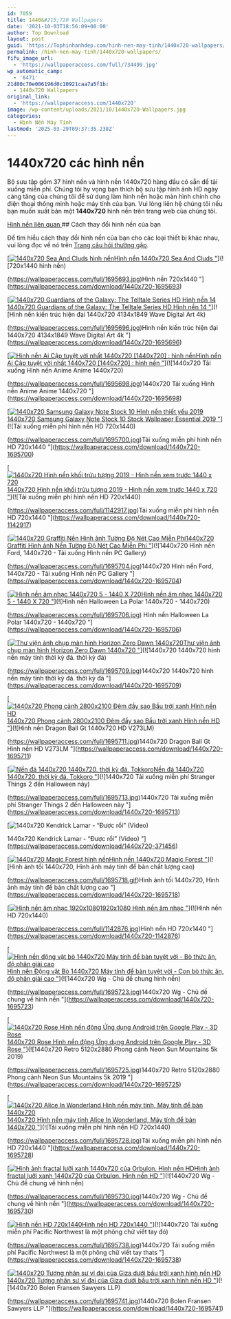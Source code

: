 ```yaml
---
id: 7059
title: 1440&#215;720 Wallpapers
date: '2021-10-03T18:56:09+00:00'
author: Top Download
layout: post
guid: 'https://Tophinhanhdep.com/hinh-nen-may-tinh/1440x720-wallpapers/'
permalink: /hinh-nen-may-tinh/1440x720-wallpapers/
fifu_image_url:
  - 'https://wallpaperaccess.com/full/734499.jpg'
wp_automatic_camp:
  - '6471'
21d80c70e006196d0c10921caa7a5f1b:
  - 1440x720 Wallpapers
original_link:
  - 'https://wallpaperaccess.com/1440x720'
image: /wp-content/uploads/2021/10/1440x720-Wallpapers.jpg
categories:
  - Hình Nền Máy Tính
lastmod: '2025-03-29T09:37:35.238Z'
---
```

# 1440x720 các hình nền

Bộ sưu tập gồm 37 hình nền và hình nền 1440x720 hàng đầu có sẵn để tải xuống miễn phí. Chúng tôi hy vọng bạn thích bộ sưu tập hình ảnh HD ngày càng tăng của chúng tôi để sử dụng làm hình nền hoặc màn hình chính cho điện thoại thông minh hoặc máy tính của bạn. Vui lòng liên hệ chúng tôi nếu bạn muốn xuất bản một **1440x720** hình nền trên trang web của chúng tôi.

[Hình nền liên quan ](#related) ## Cách thay đổi hình nền của bạn

Để tìm hiểu cách thay đổi hình nền của bạn cho các loại thiết bị khác nhau, vui lòng đọc về nó trên [Trang câu hỏi thường gặp](https://tophinhanhdep.com/faq/).

  
[[![1440x720 Sea And Cluds hình nền](https://wallpaperaccess.com/full/734499.jpg)Hình nền 1440x720 Sea And Cluds "](https://wallpaperaccess.com/download/1440x720-734499)](![720x1440 hình nền)

(https://wallpaperaccess.com/full/1695693.jpg)Hình nền 720x1440 "](https://wallpaperaccess.com/download/1440x720-1695693)

[[![1440x720 Guardians of the Galaxy: The Telltale Series HD Hình nền 14](https://wallpaperaccess.com/full/1695695.jpg)1440x720 Guardians of the Galaxy: The Telltale Series HD Hình nền 14 "](https://wallpaperaccess.com/download/1440x720-1695695)](![Hình nền kiến ​​trúc hiện đại 1440x720 4134x1849 Wave Digital Art 4k)

(https://wallpaperaccess.com/full/1695696.jpg)Hình nền kiến ​​trúc hiện đại 1440x720 4134x1849 Wave Digital Art 4k "](https://wallpaperaccess.com/download/1440x720-1695696)

[[![Hình nền Ai Cập tuyệt vời nhất 1440x720 [1440x720] : hình nền](https://wallpaperaccess.com/full/1695697.jpg)Hình nền Ai Cập tuyệt vời nhất 1440x720 \[1440x720\] : hình nền "](https://wallpaperaccess.com/download/1440x720-1695697)](![1440x720 Tải xuống Hình nền Anime Anime 1440x720)

(https://wallpaperaccess.com/full/1695698.jpg)1440x720 Tải xuống Hình nền Anime Anime 1440x720 "](https://wallpaperaccess.com/download/1440x720-1695698)

[[![1440x720 Samsung Galaxy Note Stock 10 Hình nền thiết yếu 2019](https://wallpaperaccess.com/full/1695699.jpg)1440x720 Samsung Galaxy Note Stock 10 Stock Wallpaper Essential 2019 "](https://wallpaperaccess.com/download/1440x720-1695699)](![Tải xuống miễn phí hình nền HD 720x1440)

(https://wallpaperaccess.com/full/1695700.jpg)Tải xuống miễn phí hình nền HD 720x1440 "](https://wallpaperaccess.com/download/1440x720-1695700)

[[![1440x720 Hình nền khối trừu tượng 2019 - Hình nền xem trước 1440 x 720](https://wallpaperaccess.com/full/1695702.jpg)1440x720 Hình nền khối trừu tượng 2019 - Hình nền xem trước 1440 x 720 "](https://wallpaperaccess.com/download/1440x720-1695702)](![Tải xuống miễn phí hình nền HD 720x1440)

(https://wallpaperaccess.com/full/1142917.jpg)Tải xuống miễn phí hình nền HD 720x1440 "](https://wallpaperaccess.com/download/1440x720-1142917)

[[![1440x720 Graffiti Nền Hình ảnh Tường Độ Nét Cao Miễn Phí](https://wallpaperaccess.com/full/1695703.jpg)1440x720 Graffiti Hình ảnh Nền Tường Độ Nét Cao Miễn Phí "](https://wallpaperaccess.com/download/1440x720-1695703)](![1440x720 Hình nền Ford, 1440x720 - Tải xuống Hình nền PC Gallery)

(https://wallpaperaccess.com/full/1695704.jpg)1440x720 Hình nền Ford, 1440x720 - Tải xuống Hình nền PC Gallery "](https://wallpaperaccess.com/download/1440x720-1695704)

[[![Hình nền âm nhạc 1440x720 5 - 1440 X 720](https://wallpaperaccess.com/full/1695705.jpg)Hình nền âm nhạc 1440x720 5 - 1440 X 720 "](https://wallpaperaccess.com/download/1440x720-1695705)](![Hình nền Halloween La Polar 1440x720 - 1440x720)

(https://wallpaperaccess.com/full/1695706.jpg) Hình nền Halloween La Polar 1440x720 - 1440x720 "](https://wallpaperaccess.com/download/1440x720-1695706)

[[![Thư viện ảnh chụp màn hình Horizon Zero Dawn 1440x720](https://wallpaperaccess.com/full/1655531.jpg)Thư viện ảnh chụp màn hình Horizon Zero Dawn 1440x720 "](https://wallpaperaccess.com/download/1440x720-1655531)](![1440x720 1440x720 hình nền máy tính thời kỳ đá.  thời kỳ đá)

(https://wallpaperaccess.com/full/1695709.jpg)1440x720 1440x720 hình nền máy tính thời kỳ đá. thời kỳ đá "](https://wallpaperaccess.com/download/1440x720-1695709)

[[![1440x720 Phong cảnh 2800x2100 Đêm đầy sao Bầu trời xanh Hình nền HD](https://wallpaperaccess.com/full/1695710.jpg)1440x720 Phong cảnh 2800x2100 Đêm đầy sao Bầu trời xanh Hình nền HD "](https://wallpaperaccess.com/download/1440x720-1695710)](![Hình nền Dragon Ball Gt 1440x720 HD V273LM)

(https://wallpaperaccess.com/full/1695711.jpg)1440x720 Dragon Ball Gt Hình nền HD V273LM "](https://wallpaperaccess.com/download/1440x720-1695711)

[[![Nền đá 1440x720 1440x720.  thời kỳ đá.  Tokkoro](https://wallpaperaccess.com/full/1695712.jpg)Nền đá 1440x720 1440x720. thời kỳ đá. Tokkoro "](https://wallpaperaccess.com/download/1440x720-1695712)](![1440x720 Tải xuống miễn phí Stranger Things 2 đến Halloween này)

(https://wallpaperaccess.com/full/1695713.jpg)1440x720 Tải xuống miễn phí Stranger Things 2 đến Halloween này "](https://wallpaperaccess.com/download/1440x720-1695713)

[![1440x720 Kendrick Lamar - “Được rồi” (Video)](https://wallpaperaccess.com/full/371456.jpg)

1440x720 Kendrick Lamar - “Được rồi” (Video) "](https://wallpaperaccess.com/download/1440x720-371456)

[[![1440x720 Magic Forest hình nền](https://wallpaperaccess.com/full/1695716.jpg)Hình nền 1440x720 Magic Forest "](https://wallpaperaccess.com/download/1440x720-1695716)](![Hình ảnh tối 1440x720, Hình ảnh máy tính để bàn chất lượng cao)

(https://wallpaperaccess.com/full/1695718.gif)Hình ảnh tối 1440x720, Hình ảnh máy tính để bàn chất lượng cao "](https://wallpaperaccess.com/download/1440x720-1695718)

[[![Hình nền âm nhạc 1920x1080](https://wallpaperaccess.com/full/1695719.jpg)1920x1080 Hình nền âm nhạc "](https://wallpaperaccess.com/download/1440x720-1695719)](![Hình nền HD 720x1440)

(https://wallpaperaccess.com/full/1142876.jpg)Hình nền HD 720x1440 "](https://wallpaperaccess.com/download/1440x720-1142876)

[[![Hình nền động vật bò 1440x720 Máy tính để bàn tuyệt vời - Bò thức ăn, độ phân giải cao](https://wallpaperaccess.com/full/1695722.jpg)Hình nền Động vật Bò 1440x720 Máy tính để bàn tuyệt vời - Con bò thức ăn, độ phân giải cao "](https://wallpaperaccess.com/download/1440x720-1695722)](![1440x720 Wg - Chủ đề chung hình nền)

(https://wallpaperaccess.com/full/1695723.jpg)1440x720 Wg - Chủ đề chung về hình nền "](https://wallpaperaccess.com/download/1440x720-1695723)

[[![1440x720 Rose Hình nền động Ứng dụng Android trên Google Play - 3D Rose](https://wallpaperaccess.com/full/1695724.jpg)1440x720 Rose Hình nền động Ứng dụng Android trên Google Play - 3D Rose "](https://wallpaperaccess.com/download/1440x720-1695724)](![1440x720 Retro 5120x2880 Phong cảnh Neon Sun Mountains 5k 2019)

(https://wallpaperaccess.com/full/1695725.jpg)1440x720 Retro 5120x2880 Phong cảnh Neon Sun Mountains 5k 2019 "](https://wallpaperaccess.com/download/1440x720-1695725)

[[![1440x720 Alice In Wonderland Hình nền máy tính, Máy tính để bàn 1440x720](https://wallpaperaccess.com/full/1695726.jpg)1440x720 Hình nền máy tính Alice In Wonderland, Máy tính để bàn 1440x720 "](https://wallpaperaccess.com/download/1440x720-1695726)](![Tải xuống miễn phí hình nền HD 720x1440)

(https://wallpaperaccess.com/full/1695728.jpg)Tải xuống miễn phí hình nền HD 720x1440 "](https://wallpaperaccess.com/download/1440x720-1695728)

[[![Hình ảnh fractal lưỡi xanh 1440x720 của Orbulon.  Hình nền HD](https://wallpaperaccess.com/full/1695729.jpg)Hình ảnh fractal lưỡi xanh 1440x720 của Orbulon. Hình nền HD "](https://wallpaperaccess.com/download/1440x720-1695729)](![1440x720 Wg - Chủ đề chung về hình nền)

(https://wallpaperaccess.com/full/1695730.jpg)1440x720 Wg - Chủ đề chung về hình nền "](https://wallpaperaccess.com/download/1440x720-1695730)

[[![Hình nền HD 720x1440](https://wallpaperaccess.com/full/1345123.jpg)Hình nền HD 720x1440 "](https://wallpaperaccess.com/download/1440x720-1345123)](![1440x720 Tải xuống miễn phí Pacific Northwest là một phông chữ viết tay đó)

(https://wallpaperaccess.com/full/1695738.jpg)1440x720 Tải xuống miễn phí Pacific Northwest là một phông chữ viết tay thats "](https://wallpaperaccess.com/download/1440x720-1695738)

[[![1440x720 Tượng nhân sư vĩ đại của Giza dưới bầu trời xanh hình nền HD](https://wallpaperaccess.com/full/1695740.jpg)1440x720 Tượng nhân sư vĩ đại của Giza dưới bầu trời xanh hình nền HD "](https://wallpaperaccess.com/download/1440x720-1695740)](![1440x720 Bolen Fransen Sawyers LLP)

(https://wallpaperaccess.com/full/1695741.jpg)1440x720 Bolen Fransen Sawyers LLP "](https://wallpaperaccess.com/download/1440x720-1695741)
